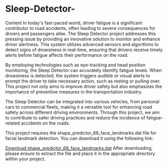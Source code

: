 # Sleep-Detector-
Context
In today's fast-paced world, driver fatigue is a significant contributor to road accidents, often leading to severe consequences for drivers and passengers alike. The Sleep Detector project addresses this pressing issue by providing an innovative solution to monitor and enhance driver alertness. This system utilizes advanced sensors and algorithms to detect signs of drowsiness in real-time, ensuring that drivers receive timely alerts before fatigue affects their performance on the road.

By employing technologies such as eye-tracking and head position monitoring, the Sleep Detector can accurately identify fatigue levels. When drowsiness is detected, the system triggers audible or visual alerts to prompt the driver to take necessary action, such as resting or pulling over. This project not only aims to improve driver safety but also emphasizes the importance of preventive measures in the transportation industry.

The Sleep Detector can be integrated into various vehicles, from personal cars to commercial fleets, making it a versatile tool for enhancing road safety across different driving environments. Through this project, we aim to contribute to safer driving practices and reduce the incidence of fatigue-related accidents on the roads.

This project requires the shape_predictor_68_face_landmarks.dat file for facial landmark detection. You can download it using the following link:

<a href="https://drive.google.com/file/d/16R9lqnhr0-PwFn-8srYQhe4T729uDKP-/view?usp=sharing">Download shape_predictor_68_face_landmarks.dat</a>
After downloading, please ensure to extract the file and place it in the appropriate directory within your project.
